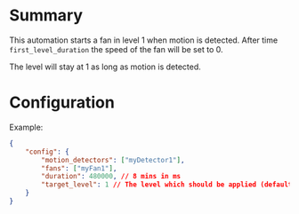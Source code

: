 # Summary
This automation starts a fan in level 1 when motion is detected. After time `first_level_duration` the speed of the fan will be set to 0.

The level will stay at 1 as long as motion is detected.

# Configuration
Example:

```json
{
    "config": {
        "motion_detectors": ["myDetector1"],
        "fans": ["myFan1"],
        "duration": 480000, // 8 mins in ms
        "target_level": 1 // The level which should be applied (default = 1)
    }
}
```